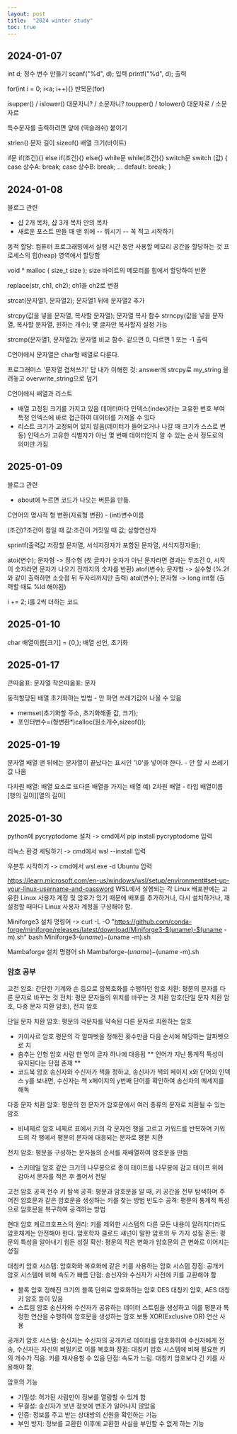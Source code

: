 ```yaml
---
layout: post
title:  "2024 winter study"
toc: true
---
```


## 2024-01-07

int d; 정수 변수 만들기
scanf("%d", d); 입력
printf("%d", d); 출력

for(int i = 0; i<a; i++){} 반복문(for)

isupper() / islower() 대문자니? / 소문자니?
toupper() / tolower() 대문자로 / 소문자로

특수문자를 출력하려면 앞에 \(역슬래쉬) 붙이기

strlen() 문자 길이
sizeof() 배열 크기(바이트)

if문
if(조건){} else if(조건){} else{}
while문
while(조건){}
switch문
switch (값) {
    case 상수A:
       break;
    case 상수B:
       break;
    ...
    default:
       break;
}

## 2024-01-08

블로그 관련
- 샵 2개 목차, 샵 3개 목차 안의 목차
- 새로운 포스트 만들 때 맨 위에 -- 뭐시기 -- 꼭 적고 시작하기

동적 할당: 컴퓨터 프로그래밍에서 실행 시간 동안 사용할 메모리 공간을 할당하는 것
프로세스의 힙(heap) 영역에서 할당함

void * malloc ( size_t size ); size 바이트의 메모리를 힙에서 할당하여 반환

replace(str, ch1, ch2); ch1을 ch2로 변경

strcat(문자열1, 문자열2); 문자열1 뒤에 문자열2 추가

strcpy(값을 넣을 문자열, 복사할 문자열); 문자열 복사 함수
strncpy(값을 넣을 문자열, 복사할 문자열, 원하는 개수); 몇 글자만 복사할지 설정 가능

strcmp(문자열1, 문자열2); 문자열 비교 함수. 같으면 0, 다르면 1 또는 -1 출력

C언어에서 문자열은 char형 배열로 다룬다.

프로그래머스 '문자열 겹쳐쓰기' 답 내가 이해한 것: answer에 strcpy로 my_string 올려놓고 overwrite_string으로 덮기

C언어에서 배열과 리스트
- 배열
고정된 크기를 가지고 있음
데이터마다 인덱스(index)라는 고유한 번호 부여
특정 인덱스에 바로 접근하여 데이터를 가져올 수 있다
- 리스트
크기가 고정되어 있지 않음(데이터가 들어오거나 나갈 때 크기가 스스로 변동)
인덱스가 고유한 식별자가 아닌 몇 번째 데이터인지 알 수 있는 순서 정도로의 의미만 가짐

## 2025-01-09

블로그 관련
- about에 누르면 코드가 나오는 버튼을 만듦.

C언어의 명시적 형 변환(자료형 변환) - (int)변수이름

(조건)?조건이 참일 때 값:조건이 거짓일 때 값; 삼항연산자

sprintf(출력값 저장할 문자열, 서식지정자가 포함된 문자열, 서식지정자들);

atoi(변수); 문자형 -> 정수형 (첫 글자가 숫자가 아닌 문자라면 결과는 무조건 0, 시작이 숫자라면 문자가 나오기 전까지의 숫자를 반환)
atof(변수); 문자형 -> 실수형 (%.2f와 같이 출력하면 소숫점 뒤 두자리까지만 출력)
atol(변수); 문자형 -> long int형 (출력할 때도 %ld 해야됨)

i += 2; i를 2씩 더하는 코드

## 2025-01-10

char 배열이름[크기] = {0,}; 배열 선언, 초기화

## 2025-01-17

큰따옴표: 문자열
작은따옴표: 문자

동적할당된 배열 초기화하는 방법 - 안 하면 쓰레기값이 나올 수 있음
- memset(초기화할 주소, 초기화해줄 값, 크기);
- 포인터변수=(형변환*)calloc(원소개수,sizeof());

## 2025-01-19

문자열 배열 맨 뒤에는 문자열이 끝났다는 표시인 '\0'을 넣어야 한다. - 안 할 시 쓰레기값 나옴

다차원 배열: 배열 요소로 또다른 배열을 가지는 배열
예) 2차원 배열 - 타입 배열이름[행의 길이][열의 길이]

## 2025-01-30

python에 pycryptodome 설치 -> cmd에서 pip install pycryptodome 입력

리눅스 환경 세팅하기 -> cmd에서 wsl --install 입력

우분투 시작하기 -> cmd에서 wsl.exe -d Ubuntu 입력

https://learn.microsoft.com/en-us/windows/wsl/setup/environment#set-up-your-linux-username-and-password
WSL에서 실행되는 각 Linux 배포판에는 고유한 Linux 사용자 계정 및 암호가 있기 때문에 배포를 추가하거나, 다시 설치하거나, 재설정할 때마다 Linux 사용자 계정을 구성해야 함.

Miniforge3 설치 명령어 ->
curl -L -O "https://github.com/conda-forge/miniforge/releases/latest/download/Miniforge3-$(uname)-$(uname -m).sh"
bash Miniforge3-$(uname)-$(uname -m).sh

Mambaforge 설치 명령어
sh Mambaforge-$(uname)-$(uname -m).sh

### 암호 공부
고전 암호: 간단한 기계와 손 등으로 암복호화를 수행하던 암호
치환: 평문의 문자를 다른 문자로 바꾸는 것
전치: 평문 문자들의 위치를 바꾸는 것
치환 암호(단일 문자 치환 암호, 다중 문자 치환 암호), 전치 암호

단일 문자 치환 암호: 평문의 각문자를 약속된 다른 문자로 치환하는 암호
- 카이사르 암호
평문의 각 알파벳을 정해진 횟수만큼 다음 순서에 해당하는 알파벳으로 치
- 춤추는 인형 암호
사람 한 명이 글자 하나에 대응됨
** 언어가 지닌 통계적 특성이 유지된다는 단점 존재 **
- 코드북 암호
송신자와 수신자가 책을 정하고, 송신자가 책의 페이지 x와 단어의 인덱스 y를 보내면, 수신자는 책 x페이지의 y번째 단어를 확인하여 송신자의 메세지를 해독

다중 문자 치환 암호: 평문의 한 문자가 암호문에서 여러 종류의 문자로 치환될 수 있는 암호
- 비네제르 암호
네제르 표에서 키의 각 문자인 행을 고르고 키워드를 반복하며 키워드의 각 행에서 평문의 문자에 대응되는 문자로 평문 치환

전치 암호: 평문을 구성하는 문자들의 순서를 재배열하여 암호문을 만듬
- 스키테일 암호
같은 크기의 나무봉으로 종이 테이프를 나무봉에 감고 테이프 위에 감아서 문자를 적은 후 풀어서 전달

고전 암호 공격
전수 키 탐색 공격: 평문과 암호문을 알 때, 키 공간을 전부 탐색하며 주어진 암호문과 같은 암호문을 생성하는 키를 찾는 방법
빈도수 공격: 평문의 통계적 특성으로 암호문을 복구하여 공격하는 방법

현대 암호
케르크호프스의 원리: 키를 제외한 시스템의 다른 모든 내용이 알려지더라도 암호체계는 안전해야 한다.
암호학자 클로드 섀넌이 말한 암호의 두 가지 성질
혼돈: 평문의 특성을 알아내기 힘든 성질
확산: 평문의 작은 변화가 암호문의 큰 변화로 이어지는 성질

대칭키 암호 시스템: 암호화와 복호화에 같은 키를 사용하는 암호 시스템
장점: 공개키 암호 시스템에 비해 속도가 빠름
단점: 송신자와 수신자가 사전에 키를 교환해야 함
- 블록 암호
정해진 크기의 블록 단위로 암호화하는 암호
DES 대칭키 암호, AES 대칭키 암호 등이 있음
- 스트림 암호
송신자와 수신자가 공유하는 데이터 스트림을 생성하고 이를 평문과 특정한 연산을 수행하여 암호문을 생성하는 암호
보통 XOR(Exclusive OR) 연산 사용

공개키 암호 시스템: 송신자는 수신자의 공개키로 데이터를 암호화하여 수신자에게 전송, 수신자는 자신의 비밀키로 이를 복호화
장점: 대칭키 암호 시스템에 비해 필요한 키의 개수가 적음. 키를 재사용할 수 있음
단점: 속도가 느림. 대칭키 암호보다 긴 키를 사용해야 함.

암호의 기능
- 기밀성: 허가된 사람만이 정보를 열람할 수 있게 함
- 무결성: 송신자가 보낸 정보에 변조가 일어나지 않았음
- 인증: 정보를 주고 받는 상대방의 신원을 확인하는 기능
- 부인 방지: 정보를 교환한 이후에 교환한 사실을 부인할 수 없게 하는 기능
